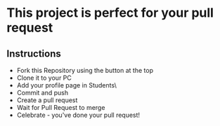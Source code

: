 # This project is perfect for your  pull request

## Instructions

* Fork this Repository using the button at the top
* Clone it to your PC
* Add your profile page in Students\
* Commit and push
* Create a pull request
* Wait for Pull Request to merge
* Celebrate - you've done your  pull request!